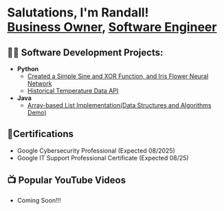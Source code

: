 <h1>Salutations, I'm Randall! <br/><a href="https://www.linkedin.com/in/randallgadduang/">Business Owner</a>, <a href="https://github.com/RConradG/RConradG">Software Engineer</a></h1>

<h2>👨‍💻 Software Development Projects:</h2>

- <b>Python</b>
  - [Created a Simple Sine and XOR Function, and Iris Flower Neural Network](https://github.com/RConradG/NeuralNetwork)
  - [Historical Temperature Data API](https://github.com/RConradG/HistoricalTemperatureDataAPI)
- <b>Java</b>
  - [Array-based List Implementation(Data Structures and Algorithms Demo)](https://github.com/RConradG/JavaProjectPortfolio)
 
<h2>📃Certifications</h2>

- Google Cybersecurity Professional (Expected 08/2025)
- Google IT Support Professional Certificate (Expected 08/25)


<h2>📺 Popular YouTube Videos</h2>

- Coming Soon!!!

<!--
<h2> 🤳 Connect with me:</h2>

[<img align="left" alt="JoshMadakor | YouTube" width="22px" src="https://cdn.jsdelivr.net/npm/simple-icons@v3/icons/youtube.svg" />][youtube]
[<img align="left" alt="JoshMadakor | Twitter" width="22px" src="https://cdn.jsdelivr.net/npm/simple-icons@v3/icons/twitter.svg" />][twitter]
[<img align="left" alt="JoshMadakor | LinkedIn" width="22px" src="https://cdn.jsdelivr.net/npm/simple-icons@v3/icons/linkedin.svg" />][linkedin]
[<img align="left" alt="JoshMadakor | Instagram" width="22px" src="https://cdn.jsdelivr.net/npm/simple-icons@v3/icons/instagram.svg" />][instagram]

[twitter]: https://twitter.com/joshmadakor
[youtube]: https://www.youtube.com/c/joshmadakor
[instagram]: https://www.instagram.com/joshmadakor/
[linkedin]: https://linkedin.com/in/joshmadakor

**joshmadakor1/joshmadakor1** is a ✨ _special_ ✨ repository because its `README.md` (this file) appears on your GitHub profile.

Here are some ideas to get you started:

- 🔭 I’m currently working on ...
- 🌱 I’m currently learning ...
- 👯 I’m looking to collaborate on ...
- 🤔 I’m looking for help with ...
- 💬 Ask me about ...
- 📫 How to reach me: ...
- 😄 Pronouns: ...
- ⚡ Fun fact: ...
-->
